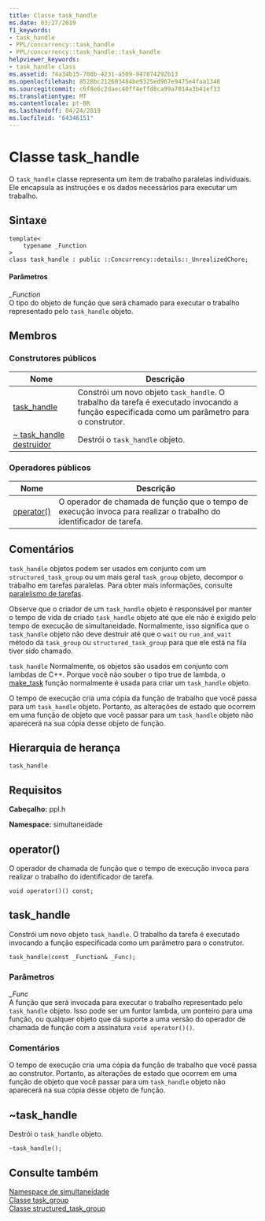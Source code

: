 ```yaml
---
title: Classe task_handle
ms.date: 03/27/2019
f1_keywords:
- task_handle
- PPL/concurrency::task_handle
- PPL/concurrency::task_handle::task_handle
helpviewer_keywords:
- task_handle class
ms.assetid: 74a34b15-708b-4231-a509-947874292b13
ms.openlocfilehash: 8528bc212603484be9325ed967e9475e4faa1348
ms.sourcegitcommit: c6f8e6c2daec40ff4effd8ca99a7014a3b41ef33
ms.translationtype: MT
ms.contentlocale: pt-BR
ms.lasthandoff: 04/24/2019
ms.locfileid: "64346151"
---
```

# <a name="taskhandle-class"></a>Classe task_handle

O `task_handle` classe representa um item de trabalho paralelas individuais. Ele encapsula as instruções e os dados necessários para executar um trabalho.

## <a name="syntax"></a>Sintaxe

```
template<
    typename _Function
>
class task_handle : public ::Concurrency::details::_UnrealizedChore;
```

#### <a name="parameters"></a>Parâmetros

*_Function*<br/>
O tipo do objeto de função que será chamado para executar o trabalho representado pelo `task_handle` objeto.

## <a name="members"></a>Membros

### <a name="public-constructors"></a>Construtores públicos

|Nome|Descrição|
|----------|-----------------|
|[task_handle](#task_handle)|Constrói um novo objeto `task_handle`. O trabalho da tarefa é executado invocando a função especificada como um parâmetro para o construtor.|
|[~ task_handle destruidor](#dtor)|Destrói o `task_handle` objeto.|

### <a name="public-operators"></a>Operadores públicos

|Nome|Descrição|
|----------|-----------------|
|[operator()](#task_handle__operator_call)|O operador de chamada de função que o tempo de execução invoca para realizar o trabalho do identificador de tarefa.|

## <a name="remarks"></a>Comentários

`task_handle` objetos podem ser usados em conjunto com um `structured_task_group` ou um mais geral `task_group` objeto, decompor o trabalho em tarefas paralelas. Para obter mais informações, consulte [paralelismo de tarefas](../../../parallel/concrt/task-parallelism-concurrency-runtime.md).

Observe que o criador de um `task_handle` objeto é responsável por manter o tempo de vida de criado `task_handle` objeto até que ele não é exigido pelo tempo de execução de simultaneidade. Normalmente, isso significa que o `task_handle` objeto não deve destruir até que o `wait` ou `run_and_wait` método da `task_group` ou `structured_task_group` para que ele está na fila tiver sido chamado.

`task_handle` Normalmente, os objetos são usados em conjunto com lambdas de C++. Porque você não souber o tipo true de lambda, o [make_task](concurrency-namespace-functions.md#make_task) função normalmente é usada para criar um `task_handle` objeto.

O tempo de execução cria uma cópia da função de trabalho que você passa para um `task_handle` objeto. Portanto, as alterações de estado que ocorrem em uma função de objeto que você passar para um `task_handle` objeto não aparecerá na sua cópia desse objeto de função.

## <a name="inheritance-hierarchy"></a>Hierarquia de herança

`task_handle`

## <a name="requirements"></a>Requisitos

**Cabeçalho:** ppl.h

**Namespace:** simultaneidade

##  <a name="task_handle__operator_call"></a> operator()

O operador de chamada de função que o tempo de execução invoca para realizar o trabalho do identificador de tarefa.

```
void operator()() const;
```

## <a name="taskhandle"></a>task_handle

Constrói um novo objeto `task_handle`. O trabalho da tarefa é executado invocando a função especificada como um parâmetro para o construtor.

```
task_handle(const _Function& _Func);
```

### <a name="parameters"></a>Parâmetros

*_Func*<br/>
A função que será invocada para executar o trabalho representado pelo `task_handle` objeto. Isso pode ser um funtor lambda, um ponteiro para uma função, ou qualquer objeto que dá suporte a uma versão do operador de chamada de função com a assinatura `void operator()()`.

### <a name="remarks"></a>Comentários

O tempo de execução cria uma cópia da função de trabalho que você passa ao construtor. Portanto, as alterações de estado que ocorrem em uma função de objeto que você passar para um `task_handle` objeto não aparecerá na sua cópia desse objeto de função.

##  <a name="dtor"></a> ~task_handle

Destrói o `task_handle` objeto.

```
~task_handle();
```

## <a name="see-also"></a>Consulte também

[Namespace de simultaneidade](concurrency-namespace.md)<br/>
[Classe task_group](task-group-class.md)<br/>
[Classe structured_task_group](structured-task-group-class.md)
